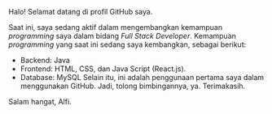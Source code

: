 Halo! Selamat datang di profil GitHub saya.

  Saat ini, saya sedang aktif dalam mengembangkan kemampuan _programming_ saya dalam bidang _Full Stack Developer_. 
Kemampuan _programming_ yang saat ini sedang saya kembangkan, sebagai berikut:
- Backend: Java
- Frontend: HTML, CSS, dan Java Script (React.js).
- Database: MySQL
  Selain itu, ini adalah penggunaan pertama saya dalam menggunakan GitHub. Jadi, tolong bimbingannya, ya.
Terimakasih.

Salam hangat,
Alfi.
